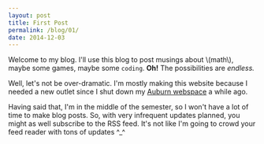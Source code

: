 ```yaml
---
layout: post
title: First Post
permalink: /blog/01/
date: 2014-12-03
---
```


Welcome to my blog. I'll use this blog to post musings about \\(math\\), maybe
some games, maybe some `coding`. **Oh!** The possibilities are _endless._

<!--break-->

Well, let's not be over-dramatic. I'm mostly making this website because
I needed a new outlet since I shut down my
[Auburn webspace](http://www.auburn.edu/~dpb0006) a while ago.

Having said that, I'm in the middle of the semester,
so I won't have a lot of time to make blog posts. So, with very
infrequent updates planned, you might as well subscribe to the RSS feed.
It's not like I'm going to crowd your feed reader with tons of updates
^_^

